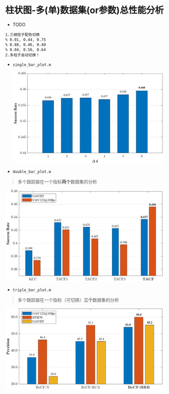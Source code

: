 # 柱状图-多(单)数据集(or参数)总性能分析

- TODO

```
1.三根柱子配色切换
% 0.01, 0.44, 0.75
% 0.88, 0.46, 0.40
% 0.04, 0.56, 0.64
2.多柱子自动切换！
```

- `single_bar_plot.m`

  ![`single_bar_plot](./single_bar_plot.png)

- `double_bar_plot.m`

> 多个跟踪器在一个指标**两个**数据集的分析

![double_bar_plot](./double_bar_plot.png)

- `triple_bar_plot.m`

> 多个跟踪器在一个指标（可切换）**三个**数据集的分析

![triple_bar_plot_prec](./triple_bar_plot_prec.png)